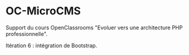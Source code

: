 # OC-MicroCMS

Support du cours OpenClassrooms "Evoluer vers une architecture PHP professionnelle".

Itération 6 : intégration de Bootstrap.
